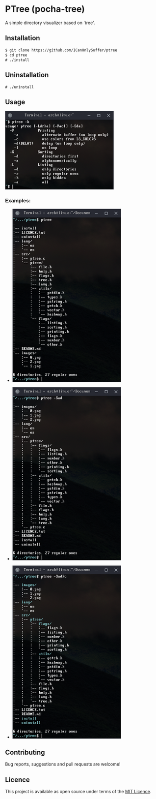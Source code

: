 # PTree (pocha-tree)

A simple directory visualizer based on 'tree'.

## Installation

```shell
$ git clone https://github.com/ICanOnlySuffer/ptree
$ cd ptree
# ./install
```

## Uninstallation

```shell
# ./uninstall
```

## Usage

![help](./images/help.png)

### Examples:

- ![0](./images/0.png)

- ![1](./images/1.png)

- ![2](./images/2.png)

## Contributing

Bug reports, suggestions and pull requests are welcome!

## Licence

This project is available as open source under terms of the [MIT Licence](
	https://opensource.org/licenses/MIT).







